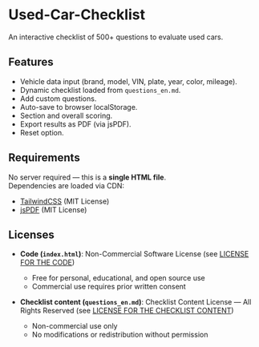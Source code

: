 # Used-Car-Checklist
An interactive checklist of 500+ questions to evaluate used cars.

## Features
- Vehicle data input (brand, model, VIN, plate, year, color, mileage).
- Dynamic checklist loaded from `questions_en.md`.
- Add custom questions.
- Auto-save to browser localStorage.
- Section and overall scoring.
- Export results as PDF (via jsPDF).
- Reset option.

## Requirements
No server required — this is a **single HTML file**.  
Dependencies are loaded via CDN:
- [TailwindCSS](https://tailwindcss.com) (MIT License)  
- [jsPDF](https://github.com/parallax/jsPDF) (MIT License)

## Licenses
- **Code (`index.html`)**: Non-Commercial Software License (see [LICENSE FOR THE CODE](./LICENSE))  
  - Free for personal, educational, and open source use  
  - Commercial use requires prior written consent  

- **Checklist content (`questions_en.md`)**: Checklist Content License — All Rights Reserved (see [LICENSE FOR THE CHECKLIST CONTENT](./LICENSE))  
  - Non-commercial use only  
  - No modifications or redistribution without permission  
